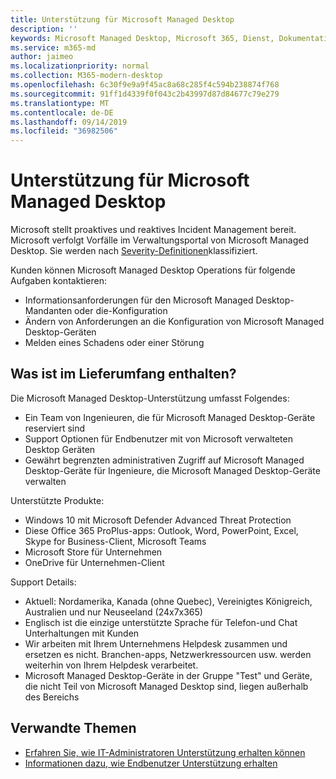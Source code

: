 ```yaml
---
title: Unterstützung für Microsoft Managed Desktop
description: ''
keywords: Microsoft Managed Desktop, Microsoft 365, Dienst, Dokumentation
ms.service: m365-md
author: jaimeo
ms.localizationpriority: normal
ms.collection: M365-modern-desktop
ms.openlocfilehash: 6c30f9e9a9f45ac8a68c285f4c594b238874f768
ms.sourcegitcommit: 91ff1d4339f0f043c2b43997d87d84677c79e279
ms.translationtype: MT
ms.contentlocale: de-DE
ms.lasthandoff: 09/14/2019
ms.locfileid: "36982506"
---
```

# <a name="support-for-microsoft-managed-desktop"></a>Unterstützung für Microsoft Managed Desktop

Microsoft stellt proaktives und reaktives Incident Management bereit. Microsoft verfolgt Vorfälle im Verwaltungsportal von Microsoft Managed Desktop. Sie werden nach [Severity-Definitionen](../working-with-managed-desktop/admin-support.md#sev)klassifiziert.

Kunden können Microsoft Managed Desktop Operations für folgende Aufgaben kontaktieren:
- Informationsanforderungen für den Microsoft Managed Desktop-Mandanten oder die-Konfiguration
- Ändern von Anforderungen an die Konfiguration von Microsoft Managed Desktop-Geräten
- Melden eines Schadens oder einer Störung

## <a name="whats-included"></a>Was ist im Lieferumfang enthalten?

Die Microsoft Managed Desktop-Unterstützung umfasst Folgendes:

- Ein Team von Ingenieuren, die für Microsoft Managed Desktop-Geräte reserviert sind
- Support Optionen für Endbenutzer mit von Microsoft verwalteten Desktop Geräten
- Gewährt begrenzten administrativen Zugriff auf Microsoft Managed Desktop-Geräte für Ingenieure, die Microsoft Managed Desktop-Geräte verwalten 

Unterstützte Produkte:

- Windows 10 mit Microsoft Defender Advanced Threat Protection 
- Diese Office 365 ProPlus-apps: Outlook, Word, PowerPoint, Excel, Skype for Business-Client, Microsoft Teams 
- Microsoft Store für Unternehmen 
- OneDrive für Unternehmen-Client 

Support Details:

- Aktuell: Nordamerika, Kanada (ohne Quebec), Vereinigtes Königreich, Australien und nur Neuseeland (24x7x365) 
- Englisch ist die einzige unterstützte Sprache für Telefon-und Chat Unterhaltungen mit Kunden 
- Wir arbeiten mit Ihrem Unternehmens Helpdesk zusammen und ersetzen es nicht. Branchen-apps, Netzwerkressourcen usw. werden weiterhin von Ihrem Helpdesk verarbeitet. 
- Microsoft Managed Desktop-Geräte in der Gruppe "Test" und Geräte, die nicht Teil von Microsoft Managed Desktop sind, liegen außerhalb des Bereichs 


## <a name="related-topics"></a>Verwandte Themen

- [Erfahren Sie, wie IT-Administratoren Unterstützung erhalten können](../working-with-managed-desktop/admin-support.md)
- [Informationen dazu, wie Endbenutzer Unterstützung erhalten](../working-with-managed-desktop/end-user-support.md)
